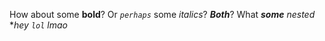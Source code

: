 How about some **bold**? Or *`perhaps`* some *italics*? ***Both***? What ***some** nested* \**hey `lol` lmao*